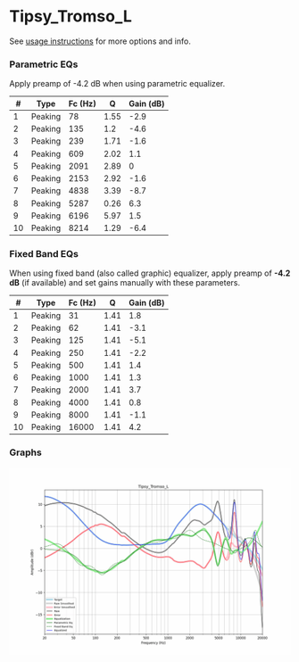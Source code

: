 # Tipsy_Tromso_L
See [usage instructions](https://github.com/jaakkopasanen/AutoEq#usage) for more options and info.

### Parametric EQs
Apply preamp of -4.2 dB when using parametric equalizer.

|   # | Type    |   Fc (Hz) |    Q |   Gain (dB) |
|-----|---------|-----------|------|-------------|
|   1 | Peaking |        78 | 1.55 |        -2.9 |
|   2 | Peaking |       135 | 1.2  |        -4.6 |
|   3 | Peaking |       239 | 1.71 |        -1.6 |
|   4 | Peaking |       609 | 2.02 |         1.1 |
|   5 | Peaking |      2091 | 2.89 |         0   |
|   6 | Peaking |      2153 | 2.92 |        -1.6 |
|   7 | Peaking |      4838 | 3.39 |        -8.7 |
|   8 | Peaking |      5287 | 0.26 |         6.3 |
|   9 | Peaking |      6196 | 5.97 |         1.5 |
|  10 | Peaking |      8214 | 1.29 |        -6.4 |

### Fixed Band EQs
When using fixed band (also called graphic) equalizer, apply preamp of **-4.2 dB** (if available) and set gains manually with these parameters.

|   # | Type    |   Fc (Hz) |    Q |   Gain (dB) |
|-----|---------|-----------|------|-------------|
|   1 | Peaking |        31 | 1.41 |         1.8 |
|   2 | Peaking |        62 | 1.41 |        -3.1 |
|   3 | Peaking |       125 | 1.41 |        -5.1 |
|   4 | Peaking |       250 | 1.41 |        -2.2 |
|   5 | Peaking |       500 | 1.41 |         1.4 |
|   6 | Peaking |      1000 | 1.41 |         1.3 |
|   7 | Peaking |      2000 | 1.41 |         3.7 |
|   8 | Peaking |      4000 | 1.41 |         0.8 |
|   9 | Peaking |      8000 | 1.41 |        -1.1 |
|  10 | Peaking |     16000 | 1.41 |         4.2 |

### Graphs
![](./Tipsy_Tromso_L.png)
